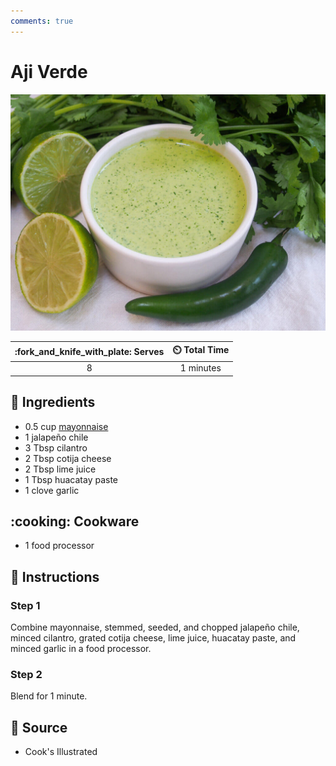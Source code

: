 ```yaml
---
comments: true
---
```

# Aji Verde

![Aji Verde](../assets/images/aji-verde.jpg)

| :fork_and_knife_with_plate: Serves | :timer_clock: Total Time |
|:----------------------------------:|:-----------------------: |
| 8 | 1 minutes |

## :salt: Ingredients

- 0.5 cup [mayonnaise][1]
- 1 jalapeño chile
- 3 Tbsp cilantro
- 2 Tbsp cotija cheese
- 2 Tbsp lime juice
- 1 Tbsp huacatay paste
- 1 clove garlic

## :cooking: Cookware

- 1 food processor

## :pencil: Instructions

### Step 1

Combine mayonnaise, stemmed, seeded, and chopped jalapeño chile, minced cilantro, grated cotija cheese, lime juice,
huacatay paste, and minced garlic in a food processor.

### Step 2

Blend for 1 minute.

## :link: Source

- Cook's Illustrated

[1]: <./mayonnaise.md>
